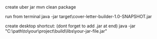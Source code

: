 create uber jar 
mvn clean package

run from terminal
java -jar target\cover-letter-builder-1.0-SNAPSHOT.jar

create desktop shortcut: (dont forget to add .jar at end)
java -jar "C:\path\to\your\project\build\libs\your-jar-file.jar"

